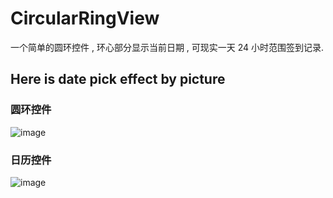 # CircularRingView
一个简单的圆环控件 , 环心部分显示当前日期 , 可现实一天 24 小时范围签到记录.

## Here is date pick effect by picture

### 圆环控件

![image](https://github.com/christian-zs/CircularRingView/blob/master/app/src/main/res/drawable/calendarView.png) 

### 日历控件
![image](https://github.com/christian-zs/CircularRingView/blob/master/app/src/main/res/drawable/ciricualarRingView.png) 